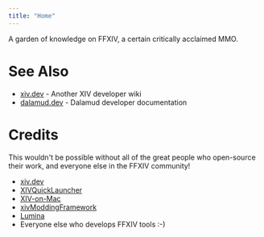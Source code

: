 ```yaml
---
title: "Home"
---
```


A garden of knowledge on FFXIV, a certain critically acclaimed MMO.

# See Also

* [xiv.dev](https://xiv.dev) - Another XIV developer wiki
* [dalamud.dev](https://dalamud.dev) - Dalamud developer documentation

# Credits

This wouldn't be possible without all of the great people who open-source their work, and everyone else in the FFXIV community!

* [xiv.dev](https://xiv.dev/)
* [XIVQuickLauncher](https://github.com/goatcorp/FFXIVQuickLauncher)
* [XIV-on-Mac](https://github.com/marzent/XIV-on-Mac)
* [xivModdingFramework](https://github.com/TexTools/xivModdingFramework)
* [Lumina](https://github.com/NotAdam/Lumina)
* Everyone else who develops FFXIV tools :-)
